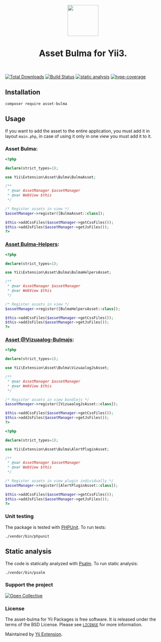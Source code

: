 <p align="center">
    <a href="https://github.com/yii-extension" target="_blank">
        <img src="https://lh3.googleusercontent.com/ehSTPnXqrkk0M3U-UPCjC0fty9K6lgykK2WOUA2nUHp8gIkRjeTN8z8SABlkvcvR-9PIrboxIvPGujPgWebLQeHHgX7yLUoxFSduiZrTog6WoZLiAvqcTR1QTPVRmns2tYjACpp7EQ=w2400" height="100px">
    </a>
    <h1 align="center">Asset Bulma for Yii3.</h1>
    <br>
</p>

[![Total Downloads](https://poser.pugx.org/yii-extension/asset-bulma/downloads.png)](https://packagist.org/packages/yii-extension/asset-bulma)
[![Build Status](https://github.com/yii-extension/asset-bulma/workflows/build/badge.svg)](https://github.com/yii-extension/asset-bulma/actions?query=workflow%3Abuild)
[![static analysis](https://github.com/yii-extension/asset-bulma/workflows/static%20analysis/badge.svg)](https://github.com/yii-extension/asset-bulma/actions?query=workflow%3A%22static+analysis%22)
[![type-coverage](https://shepherd.dev/github/yii-extension/asset-bulma/coverage.svg)](https://shepherd.dev/github/yii-extension/asset-bulma)

## Installation

```shell
composer require asset-bulma
```

## Usage
If you want to add the asset to the entire application, you must add it in layout `main.php`, in case of using it only in one view you must add it to it. 

### Asset Bulma:
```php
<?php

declare(strict_types=1);

use Yii\Extension\Asset\Bulma\BulmaAsset;

/**
 * @var AssetManager $assetManager
 * @var WebView $this
 */

/* Register assets in view */
$assetManager->register([BulmaAsset::class]);

$this->addCssFiles($assetManager->getCssFiles());
$this->addJsFiles($assetManager->getJsFiles());
?>
```

### [Asset Bulma-Helpers](https://github.com/jmaczan/bulma-helpers):
```php
<?php

declare(strict_types=1);

use Yii\Extension\Asset\Bulma\BulmaHelpersAsset;

/**
 * @var AssetManager $assetManager
 * @var WebView $this
 */

/* Register assets in view */
$assetManager->register([BulmaHelpersAsset::class]);

$this->addCssFiles($assetManager->getCssFiles());
$this->addJsFiles($assetManager->getJsFiles());
?>
```

### [Asset @Vizuaalog-Bulmajs](https://github.com/VizuaaLOG/BulmaJS):
```php
<?php

declare(strict_types=1);

use Yii\Extension\Asset\Bulma\VizuaalogJsAsset;

/**
 * @var AssetManager $assetManager
 * @var WebView $this
 */

/* Register assets in view bundlejs */
$assetManager->register([VizuaalogJsAsset::class]);

$this->addCssFiles($assetManager->getCssFiles());
$this->addJsFiles($assetManager->getJsFiles());
?>
```

```php
<?php

declare(strict_types=1);

use Yii\Extension\Asset\Bulma\AlertPluginAsset;

/**
 * @var AssetManager $assetManager
 * @var WebView $this
 */

/* Register assets in view plugin individually */
$assetManager->register([AlertPluginAsset::class]);

$this->addCssFiles($assetManager->getCssFiles());
$this->addJsFiles($assetManager->getJsFiles());
?>
```


### Unit testing

The package is tested with [PHPUnit](https://phpunit.de/). To run tests:

```shell
./vendor/bin/phpunit
```

## Static analysis

The code is statically analyzed with [Psalm](https://psalm.dev/docs). To run static analysis:

```shell
./vendor/bin/psalm
```

### Support the project

[![Open Collective](https://img.shields.io/badge/Open%20Collective-sponsor-7eadf1?logo=open%20collective&logoColor=7eadf1&labelColor=555555)](https://opencollective.com/yiisoft)

### License

The asset-bulma for Yii Packages is free software. It is released under the terms of the BSD License.
Please see [`LICENSE`](./LICENSE.md) for more information.

Maintained by [Yii Extension](https://github.com/yii-extension).
